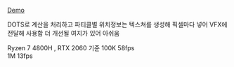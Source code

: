 [Demo](https://youtu.be/FE0dcspLXZ0)


DOTS로 계산을 처리하고 파티클별 위치정보는 텍스쳐를 생성해 픽셀마다 넣어 VFX에 전달해 사용함
더 개선될 여지가 있어 아쉬움

Ryzen 7 4800H , RTX 2060 기준
100K 58fps  
1M  13fps
